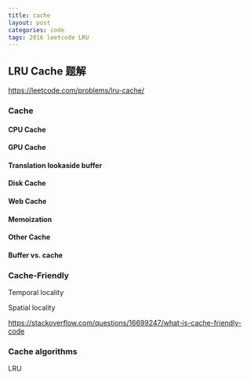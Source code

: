 ```yaml
---
title: cache
layout: post
categories: code
tags: 2016 leetcode LRU
---
```


## LRU Cache 题解

https://leetcode.com/problems/lru-cache/

### Cache

#### CPU Cache

#### GPU Cache

#### Translation lookaside buffer

#### Disk Cache

#### Web Cache

#### Memoization

#### Other Cache

#### Buffer vs. cache

### Cache-Friendly

Temporal locality

Spatial locality

https://stackoverflow.com/questions/16699247/what-is-cache-friendly-code

### Cache algorithms

LRU

